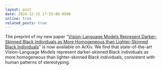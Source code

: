 ```yaml
---
layout: post
date: 2024-12-15 17:55:00-0500
inline: true
related_posts: true
---
```


The preprint of my new paper "[Vision-Language Models Represent Darker-Skinned Black Individuals as More Homogeneous than Lighter-Skinned Black Individuals](https://arxiv.org/abs/2412.09668)" is now available on ArXiv. We find that state-of-the-art Vision-Language Models represent darker-skinned Black individuals as more homogeneous than lighter-skinned Black individuals, consistent with human patterns of stereotyping.